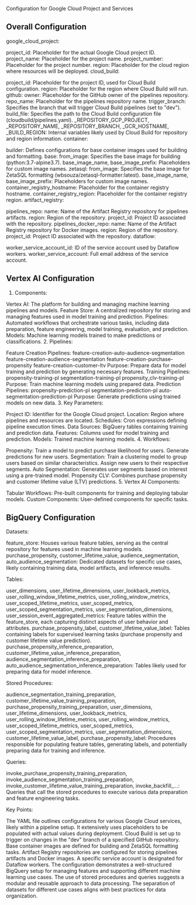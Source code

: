 Configuration for Google Cloud Project and Services

## Overall Configuration

google_cloud_project:

project_id: Placeholder for the actual Google Cloud project ID.
project_name: Placeholder for the project name.
project_number: Placeholder for the project number.
region: Placeholder for the cloud region where resources will be deployed.
cloud_build:

project_id: Placeholder for the project ID, used for Cloud Build configuration.
region: Placeholder for the region where Cloud Build will run.
github:
owner: Placeholder for the GitHub owner of the pipelines repository.
repo_name: Placeholder for the pipelines repository name.
trigger_branch: Specifies the branch that will trigger Cloud Build pipelines (set to "dev").
build_file: Specifies the path to the Cloud Build configuration file (cloudbuild/pipelines.yaml).
_REPOSITORY_GCP_PROJECT, _REPOSITORY_NAME, _REPOSITORY_BRANCH, _GCR_HOSTNAME, _BUILD_REGION: Internal variables likely used by Cloud Build for repository and region information.
container:

builder: Defines configurations for base container images used for building and formatting.
base:
from_image: Specifies the base image for building (python:3.7-alpine3.7).
base_image_name, base_image_prefix: Placeholders for custom image names.
zetasql:
from_image: Specifies the base image for ZetaSQL formatting (wbsouza/zetasql-formatter:latest).
base_image_name, base_image_prefix: Placeholders for custom image names.
container_registry_hostname: Placeholder for the container registry hostname.
container_registry_region: Placeholder for the container registry region.
artifact_registry:

pipelines_repo:
name: Name of the Artifact Registry repository for pipelines artifacts.
region: Region of the repository.
project_id: Project ID associated with the repository.
pipelines_docker_repo:
name: Name of the Artifact Registry repository for Docker images.
region: Region of the repository.
project_id: Project ID associated with the repository.
dataflow:

worker_service_account_id: ID of the service account used by Dataflow workers.
worker_service_account: Full email address of the service account.

## Vertex AI Configuration

1. Components:

Vertex AI: The platform for building and managing machine learning pipelines and models.
Feature Store: A centralized repository for storing and managing features used in model training and prediction.
Pipelines: Automated workflows that orchestrate various tasks, including data preparation, feature engineering, model training, evaluation, and prediction.
Models: Machine learning models trained to make predictions or classifications.
2. Pipelines:

Feature Creation Pipelines:
feature-creation-auto-audience-segmentation
feature-creation-audience-segmentation
feature-creation-purchase-propensity
feature-creation-customer-ltv
Purpose: Prepare data for model training and prediction by generating necessary features.
Training Pipelines:
propensity-training-pl
segmentation-training-pl
propensity_clv-training-pl
Purpose: Train machine learning models using prepared data.
Prediction Pipelines:
propensity-prediction-pl
segmentation-prediction-pl
auto-segmentation-prediction-pl
Purpose: Generate predictions using trained models on new data.
3. Key Parameters:

Project ID: Identifier for the Google Cloud project.
Location: Region where pipelines and resources are located.
Schedules: Cron expressions defining pipeline execution times.
Data Sources: BigQuery tables containing training and prediction data.
Features: Columns used for model training and prediction.
Models: Trained machine learning models.
4. Workflows:

Propensity:
Train a model to predict purchase likelihood for users.
Generate predictions for new users.
Segmentation:
Train a clustering model to group users based on similar characteristics.
Assign new users to their respective segments.
Auto Segmentation:
Generates user segments based on interest using a pre-trained model.
Propensity CLV:
Combines purchase propensity and customer lifetime value (LTV) predictions.
5. Vertex AI Components:

Tabular Workflows: Pre-built components for training and deploying tabular models.
Custom Components: User-defined components for specific tasks.


## BigQuery Configuration

Datasets:

feature_store: Houses various feature tables, serving as the central repository for features used in machine learning models.
purchase_propensity, customer_lifetime_value, audience_segmentation, auto_audience_segmentation: Dedicated datasets for specific use cases, likely containing training data, model artifacts, and inference results.

Tables:

user_dimensions, user_lifetime_dimensions, user_lookback_metrics, user_rolling_window_lifetime_metrics, user_rolling_window_metrics, user_scoped_lifetime_metrics, user_scoped_metrics, user_scoped_segmentation_metrics, user_segmentation_dimensions, user_session_event_aggregated_metrics: Feature tables within the feature_store, each capturing distinct aspects of user behavior and attributes.
purchase_propensity_label, customer_lifetime_value_label: Tables containing labels for supervised learning tasks (purchase propensity and customer lifetime value prediction).
purchase_propensity_inference_preparation, customer_lifetime_value_inference_preparation, audience_segmentation_inference_preparation, auto_audience_segmentation_inference_preparation: Tables likely used for preparing data for model inference.

Stored Procedures:

audience_segmentation_training_preparation, customer_lifetime_value_training_preparation, purchase_propensity_training_preparation, user_dimensions, user_lifetime_dimensions, user_lookback_metrics, user_rolling_window_lifetime_metrics, user_rolling_window_metrics, user_scoped_lifetime_metrics, user_scoped_metrics, user_scoped_segmentation_metrics, user_segmentation_dimensions, customer_lifetime_value_label, purchase_propensity_label: Procedures responsible for populating feature tables, generating labels, and potentially preparing data for training and inference.

Queries:

invoke_purchase_propensity_training_preparation, invoke_audience_segmentation_training_preparation, invoke_customer_lifetime_value_training_preparation, invoke_backfill_...: Queries that call the stored procedures to execute various data preparation and feature engineering tasks.

Key Points:

The YAML file outlines configurations for various Google Cloud services, likely within a pipeline setup.
It extensively uses placeholders to be populated with actual values during deployment.
Cloud Build is set up to trigger on changes in the "dev" branch of a specified GitHub repository.
Base container images are defined for building and ZetaSQL formatting tasks.
Artifact Registry repositories are configured for storing pipelines artifacts and Docker images.
A specific service account is designated for Dataflow workers.
The configuration demonstrates a well-structured BigQuery setup for managing features and supporting different machine learning use cases.
The use of stored procedures and queries suggests a modular and reusable approach to data processing.
The separation of datasets for different use cases aligns with best practices for data organization.